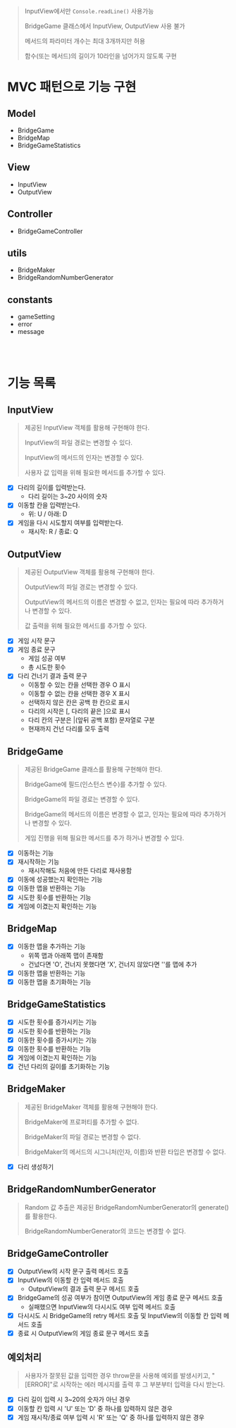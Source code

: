 > InputView에서만 `Console.readLine()` 사용가능
>
> BridgeGame 클래스에서 InputView, OutputView 사용 불가
>
> 메서드의 파라미터 개수는 최대 3개까지만 허용
>
> 함수(또는 메서드)의 길이가 10라인을 넘어가지 않도록 구현

# MVC 패턴으로 기능 구현

## Model

- BridgeGame
- BridgeMap
- BridgeGameStatistics

## View

- InputView
- OutputView

## Controller

- BridgeGameController

## utils

- BridgeMaker
- BridgeRandomNumberGenerator

## constants

- gameSetting
- error
- message

<br>
<br>

# 기능 목록

## InputView

> 제공된 InputView 객체를 활용해 구현해야 한다.
>
> InputView의 파일 경로는 변경할 수 있다.
>
> InputView의 메서드의 인자는 변경할 수 있다.
>
> 사용자 값 입력을 위해 필요한 메서드를 추가할 수 있다.

- [x] 다리의 길이를 입력받는다.
  - 다리 길이는 3~20 사이의 숫자
- [x] 이동할 칸을 입력받는다.
  - 위: U / 아래: D
- [x] 게임을 다시 시도할지 여부를 입력받는다.
  - 재시작: R / 종료: Q

## OutputView

> 제공된 OutputView 객체를 활용해 구현해야 한다.
>
> OutputView의 파일 경로는 변경할 수 있다.
>
> OutputView의 메서드의 이름은 변경할 수 없고, 인자는 필요에 따라 추가하거나 변경할 수 있다.
>
> 값 출력을 위해 필요한 메서드를 추가할 수 있다.

- [x] 게임 시작 문구
- [x] 게임 종료 문구
  - 게임 성공 여부
  - 총 시도한 횟수
- [x] 다리 건너기 결과 출력 문구
  - 이동할 수 있는 칸을 선택한 경우 O 표시
  - 이동할 수 없는 칸을 선택한 경우 X 표시
  - 선택하지 않은 칸은 공백 한 칸으로 표시
  - 다리의 시작은 [, 다리의 끝은 ]으로 표시
  - 다리 칸의 구분은 |(앞뒤 공백 포함) 문자열로 구분
  - 현재까지 건넌 다리를 모두 출력

## BridgeGame

> 제공된 BridgeGame 클래스를 활용해 구현해야 한다.
>
> BridgeGame에 필드(인스턴스 변수)를 추가할 수 있다.
>
> BridgeGame의 파일 경로는 변경할 수 있다.
>
> BridgeGame의 메서드의 이름은 변경할 수 없고, 인자는 필요에 따라 추가하거나 변경할 수 있다.
>
> 게임 진행을 위해 필요한 메서드를 추가 하거나 변경할 수 있다.

- [x] 이동하는 기능
- [x] 재시작하는 기능
  - 재시작해도 처음에 만든 다리로 재사용함
- [x] 이동에 성공했는지 확인하는 기능
- [x] 이동한 맵을 반환하는 기능
- [x] 시도한 횟수를 반환하는 기능
- [x] 게임에 이겼는지 확인하는 기능

## BridgeMap

- [x] 이동한 맵을 추가하는 기능
  - 위쪽 맵과 아래쪽 맵이 존재함
  - 건넜다면 'O', 건너지 못했다면 'X', 건너지 않았다면 ''를 맵에 추가
- [x] 이동한 맵을 반환하는 기능
- [x] 이동한 맵을 초기화하는 기능

## BridgeGameStatistics

- [x] 시도한 횟수를 증가시키는 기능
- [x] 시도한 횟수를 반환하는 기능
- [x] 이동한 횟수를 증가시키는 기능
- [x] 이동한 횟수를 반환하는 기능
- [x] 게임에 이겼는지 확인하는 기능
- [x] 건넌 다리의 길이를 초기화하는 기능

## BridgeMaker

> 제공된 BridgeMaker 객체를 활용해 구현해야 한다.
>
> BridgeMaker에 프로퍼티를 추가할 수 없다.
>
> BridgeMaker의 파일 경로는 변경할 수 없다.
>
> BridgeMaker의 메서드의 시그니처(인자, 이름)와 반환 타입은 변경할 수 없다.

- [x] 다리 생성하기

## BridgeRandomNumberGenerator

> Random 값 추출은 제공된 BridgeRandomNumberGenerator의 generate()를 활용한다.
>
> BridgeRandomNumberGenerator의 코드는 변경할 수 없다.

## BridgeGameController

- [x] OutputView의 시작 문구 출력 메서드 호출
- [x] InputView의 이동할 칸 입력 메서드 호출
  - OutputView의 결과 출력 문구 메서드 호출
- [x] BridgeGame의 성공 여부가 참이면 OutputView의 게임 종료 문구 메서드 호출
  - 실패했으면 InputView의 다시시도 여부 입력 메서드 호출
- [x] 다시시도 시 BridgeGame의 retry 메서드 호출 및 InputView의 이동할 칸 입력 메서드 호출
- [x] 종료 시 OutputView의 게임 종료 문구 메서드 호출

## 예외처리

> 사용자가 잘못된 값을 입력한 경우 throw문을 사용해 예외를 발생시키고, "[ERROR]"로 시작하는 에러 메시지를 출력 후 그 부분부터 입력을 다시 받는다.

- [x] 다리 길이 입력 시 3~20의 숫자가 아닌 경우
- [x] 이동할 칸 입력 시 'U' 또는 'D' 중 하나를 입력하지 않은 경우
- [x] 게임 재시작/종료 여부 입력 시 'R' 또는 'Q' 중 하나를 입력하지 않은 경우

